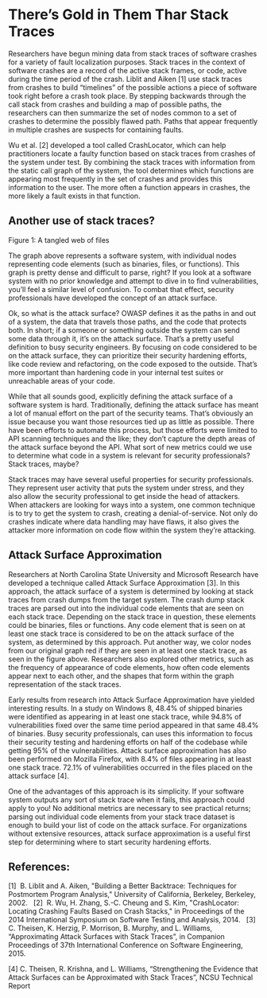 # There’s Gold in Them Thar Stack Traces

Researchers have begun mining data from stack traces of software crashes for a variety of fault localization purposes. Stack traces in the context of software crashes are a record of the active stack frames, or code, active during the time period of the crash. Liblit and Aiken [1] use stack traces from crashes to build “timelines” of the possible actions a piece of software took right before a crash took place. By stepping backwards through the call stack from crashes and building a map of possible paths, the researchers can then summarize the set of nodes common to a set of crashes to determine the possibly flawed path.  Paths that appear frequently in multiple crashes are suspects for containing faults.

Wu et al. [2] developed a tool called CrashLocator, which can help practitioners locate a faulty function based on stack traces from crashes of the system under test. By combining the stack traces with information from the static call graph of the system, the tool determines which functions are appearing most frequently in the set of crashes and provides this information to the user. The more often a function appears in crashes, the more likely a fault exists in that function.

## Another use of stack traces?

Figure 1:  A tangled web of files

The graph above represents a software system, with individual nodes representing code elements (such as binaries, files, or functions). This graph is pretty dense and difficult to parse, right? If you look at a software system with no prior knowledge and attempt to dive in to find vulnerabilities, you’ll feel a similar level of confusion. To combat that effect, security professionals have developed the concept of an attack surface.

Ok, so what is the attack surface? OWASP defines it as the paths in and out of a system, the data that travels those paths, and the code that protects both. In short; if a someone or something outside the system can send some data through it, it’s on the attack surface. That’s a pretty useful definition to busy security engineers.  By focusing on code considered to be on the attack surface, they can prioritize their security hardening efforts, like code review and refactoring, on the code exposed to the outside. That’s more important than hardening code in your internal test suites or unreachable areas of your code.

While that all sounds good, explicitly defining the attack surface of a software system is hard. Traditionally, defining the attack surface has meant a lot of manual effort on the part of the security teams. That’s obviously an issue because you want those resources tied up as little as possible. There have been efforts to automate this process, but those efforts were limited to API scanning techniques and the like; they don’t capture the depth areas of the attack surface beyond the API. What sort of new metrics could we use to determine what code in a system is relevant for security professionals?  Stack traces, maybe?

Stack traces may have several useful properties for security professionals. They represent user activity that puts the system under stress, and they also allow the security professional to get inside the head of attackers. When attackers are looking for ways into a system, one common technique is to try to get the system to crash, creating a denial-of-service. Not only do crashes indicate where data handling may have flaws, it also gives the attacker more information on code flow within the system they’re attacking.

## Attack Surface Approximation

Researchers at North Carolina State University and Microsoft Research have developed a technique called Attack Surface Approximation [3]. In this approach, the attack surface of a system is determined by looking at stack traces from crash dumps from the target system. The crash dump stack traces are parsed out into the individual code elements that are seen on each stack trace. Depending on the stack trace in question, these elements could be binaries, files or functions. Any code element that is seen on at least one stack trace is considered to be on the attack surface of the system, as determined by this approach. Put another way, we color nodes from our original graph red if they are seen in at least one stack trace, as seen in the figure above. Researchers also explored other metrics, such as the frequency of appearance of code elements, how often code elements appear next to each other, and the shapes that form within the graph representation of the stack traces.

Early results from research into Attack Surface Approximation have yielded interesting results. In a study on Windows 8, 48.4% of shipped binaries were identified as appearing in at least one stack trace, while 94.8% of vulnerabilities fixed over the same time period appeared in that same 48.4% of binaries. Busy security professionals, can uses this information to focus their security testing and hardening efforts on half of the codebase while getting 95% of the vulnerabilities. Attack surface approximation has also been performed on Mozilla Firefox, with 8.4% of files appearing in at least one stack trace. 72.1% of vulnerabilities occurred in the files placed on the attack surface [4].

One of the advantages of this approach is its simplicity. If your software system outputs any sort of stack trace when it fails, this approach could apply to you! No additional metrics are necessary to see practical returns; parsing out individual code elements from your stack trace dataset is enough to build your list of code on the attack surface. For organizations without extensive resources, attack surface approximation is a useful first step for determining where to start security hardening efforts.

## References:

[1]  B. Liblit and A. Aiken, "Building a Better Backtrace: Techniques for Postmortem Program Analysis," University of California, Berkeley, Berkeley, 2002.  
[2]  R. Wu, H. Zhang, S.-C. Cheung and S. Kim, "CrashLocator: Locating Crashing Faults Based on Crash Stacks," in Proceedings of the 2014 International Symposium on Software Testing and Analysis, 2014.  
[3] C. Theisen, K. Herzig, P. Morrison, B. Murphy, and L. Williams, “Approximating Attack Surfaces with Stack Traces”, in Companion Proceedings of 37th International Conference on Software Engineering, 2015.

[4] C. Theisen, R. Krishna, and L. Williams, “Strengthening the Evidence that Attack Surfaces can be Approximated with Stack Traces”, NCSU Technical Report
